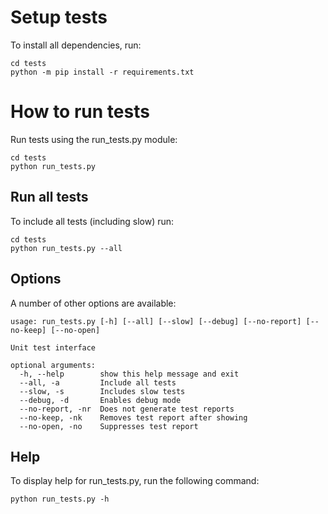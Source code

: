 # Setup tests

To install all dependencies, run:

    cd tests
    python -m pip install -r requirements.txt

# How to run tests

Run tests using the run_tests.py module:

    cd tests
    python run_tests.py

## Run all tests

To include all tests (including slow) run:

    cd tests
    python run_tests.py --all

## Options

A number of other options are available:

    usage: run_tests.py [-h] [--all] [--slow] [--debug] [--no-report] [--no-keep] [--no-open]

    Unit test interface

    optional arguments:
      -h, --help        show this help message and exit
      --all, -a         Include all tests
      --slow, -s        Includes slow tests
      --debug, -d       Enables debug mode
      --no-report, -nr  Does not generate test reports
      --no-keep, -nk    Removes test report after showing
      --no-open, -no    Suppresses test report

## Help

To display help for run_tests.py, run the following command:

    python run_tests.py -h
